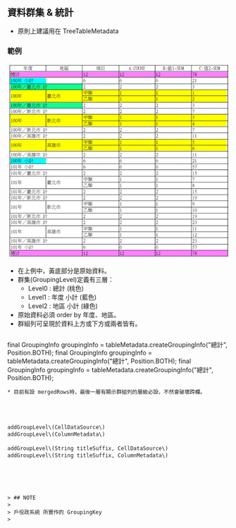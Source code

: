 ## 資料群集 & 統計

* 原則上建議用在 TreeTableMetadata

### 範例

![](/assets/ch06/table-grouping-sample1.png)

* 在上例中，黃底部分是原始資料。
* 群集(GroupingLevel)定義有三層：
  * Level0 : 總計 (桃色)
  * Level1 : 年度 小計 (藍色)
  * Level2 : 地區 小計 (綠色)
* 原始資料必須 order by 年度、地區。
* 群組列可呈現於資料上方或下方或兩者皆有。  
  ``` java
final GroupingInfo groupingInfo = tableMetadata.createGroupingInfo("總計", Position.BOTH);
final GroupingInfo groupingInfo = tableMetadata.createGroupingInfo("總計", Position.BOTH);
final GroupingInfo groupingInfo = tableMetadata.createGroupingInfo("總計", Position.BOTH);
  ```
* 目前有設 mergedRows時，最後一層有顯示群組列的層級必設，不然會破壞跨欄。




addGroupLevel\(CellDataSource\)  
addGroupLevel\(ColumnMetadata\)

addGroupLevel\(String titleSuffix, CellDataSource\)  
addGroupLevel\(String titleSuffix, ColumnMetadata\)





> ## NOTE 
>
> 戶役政系統 所實作的 GroupingKey
>

